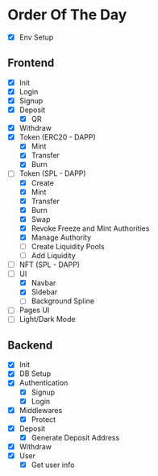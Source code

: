 # Order Of The Day

- [x] Env Setup

## Frontend

- [x] Init
- [x] Login
- [x] Signup
- [x] Deposit
  - [x] QR
- [x] Withdraw
- [x] Token (ERC20 - DAPP)
  - [x] Mint
  - [x] Transfer
  - [x] Burn
- [ ] Token (SPL - DAPP)
  - [x] Create
  - [x] Mint
  - [x] Transfer
  - [x] Burn
  - [x] Swap
  - [x] Revoke Freeze and Mint Authorities
  - [x] Manage Authority
  - [ ] Create Liquidity Pools
  - [ ] Add Liquidity
- [ ] NFT (SPL - DAPP)
- [ ] UI
  - [x] Navbar
  - [x] Sidebar
  - [ ] Background Spline
- [ ] Pages UI
- [ ] Light/Dark Mode

## Backend

- [x] Init
- [x] DB Setup
- [x] Authentication
  - [x] Signup
  - [x] Login
- [x] Middlewares
  - [x] Protect
- [x] Deposit
  - [x] Generate Deposit Address
- [x] Withdraw
- [x] User
  - [x] Get user info
